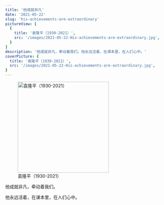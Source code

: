 ```yaml
---
title: '他成就非凡'
date: '2021-05-22'
slug: 'his-achievements-are-extraordinary'
pictureView: [
  {
    title: '袁隆平（1930-2021）',
    src: '/images/2021-05-22-His-achievements-are-extraordinary.jpg',
  }
]
description: '他成就非凡，牵动着我们。他永远活着，在课本里，在人们心中。'
coverPicture: {
  title: '袁隆平（1930-2021）',
  src: '/images/2021-05-22-His-achievements-are-extraordinary.jpg',
}
---
```


<figure class="image">
  <img loading="lazy" src="/images/2021-05-22-His-achievements-are-extraordinary.jpg" alt="袁隆平（1930-2021）" title="袁隆平（1930-2021）" height="291">
  <figcaption class="image-description">袁隆平（1930-2021）</figcaption>
</figure>

他成就非凡，牵动着我们。

他永远活着，在课本里，在人们心中。
